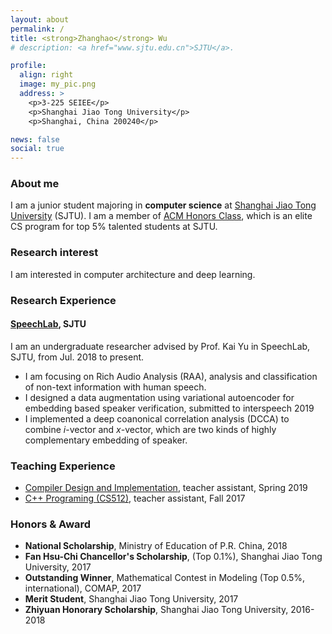 ```yaml
---
layout: about
permalink: /
title: <strong>Zhanghao</strong> Wu
# description: <a href="www.sjtu.edu.cn">SJTU</a>.

profile:
  align: right
  image: my_pic.png
  address: >
    <p>3-225 SEIEE</p>
    <p>Shanghai Jiao Tong University</p>
    <p>Shanghai, China 200240</p>

news: false
social: true
---
```


### About me

I am a junior student majoring in **computer science** at [Shanghai Jiao Tong University](www.sjtu.edu.cn) (SJTU). I am a member of [ACM Honors Class](https://acm.sjtu.edu.cn/home), which is an elite CS program for top 5% talented students at SJTU.

### Research interest
I am interested in computer architecture and deep learning.

### Research Experience

#### [SpeechLab](https://speechlab.sjtu.edu.cn/), SJTU
I am an undergraduate researcher advised by Prof. Kai Yu in SpeechLab, SJTU, from Jul. 2018 to present.
* I am focusing on Rich Audio Analysis (RAA), analysis and classification of non-text information with human speech.
* I designed a data augmentation using variational autoencoder for embedding based speaker verification, submitted to interspeech 2019
* I implemented a deep coanonical correlation analysis (DCCA) to combine *i*-vector and *x*-vector, which are two kinds of highly complementary embedding of speaker.

### Teaching Experience 
* [Compiler Design and Implementation](https://acm.sjtu.edu.cn/wiki/Compiler_2019), teacher assistant, Spring 2019
* [C++ Programing (CS512)](https://acm.sjtu.edu.cn/wiki/Programming_2017), teacher assistant, Fall 2017

### Honors & Award
* **National Scholarship**, Ministry of Education of P.R. China, 2018
* **Fan Hsu-Chi Chancellor's Scholarship**, (Top 0.1%), Shanghai Jiao Tong University, 2017
* **Outstanding Winner**, Mathematical Contest in Modeling (Top 0.5%, international), COMAP, 2017
* **Merit Student**, Shanghai Jiao Tong University, 2017
* **Zhiyuan Honorary Scholarship**, Shanghai Jiao Tong University, 2016-2018